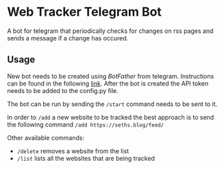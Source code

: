 # Web Tracker Telegram Bot
A bot for telegram that periodically checks for changes on rss pages and sends a message if a change has occured.

## Usage
New bot needs to be created using *BotFather* from telegram. Instructions can be found in the following [link](https://core.telegram.org/bots). After the bot is created the API token needs to be added to the config.py file.

The bot can be run by sending the `/start` command needs to be sent to it.

In order to `/add` a new website to be tracked the best approach is to send the following command 
`/add https://seths.blog/feed/` 

Other available commands:

- `/delete` removes a website from the list
- `/list` lists all the websites that are being tracked
